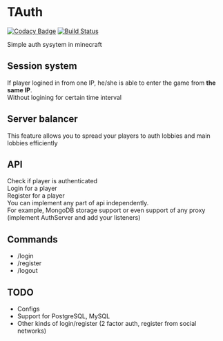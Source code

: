 # TAuth

[![Codacy Badge](https://api.codacy.com/project/badge/Grade/5263b39af61a4d40b5ff09463a684b72)](https://app.codacy.com/app/TheSeems/TAuth?utm_source=github.com&utm_medium=referral&utm_content=TheSeems/TAuth&utm_campaign=Badge_Grade_Dashboard)
[![Build Status](https://travis-ci.com/TheSeems/TAuth.svg?branch=master)](https://travis-ci.com/TheSeems/TAuth)

Simple auth sysytem in minecraft

## Session system
If player logined in from one IP, he/she is able to enter the game from **the same IP**.  
Without logining for certain time interval

## Server balancer
This feature allows you to spread your players to auth lobbies and main lobbies efficiently

## API
Check if player is authenticated  
Login for a player  
Register for a player  
You can implement any part of api independently.  
For example, MongoDB storage support or even support of any proxy (implement AuthServer and add your listeners)

## Commands
 - /login <pass>
 - /register <pass> <repeat-pass>
 - /logout
 
 ## TODO
  - Configs
  - Support for PostgreSQL, MySQL
  - Other kinds of login/register (2 factor auth, register from social networks)
